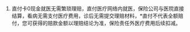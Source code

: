 1. 直付卡0现金就医无需繁琐理赔，直付医疗网络内就医，保险公司与医院直接结算，看病无需支付医疗费用，诊后无需提交理赔材料，*直付不代表全额赔付，您可获得的赔款金额以理赔结论为准，保险责任外医疗费用后续扣减。